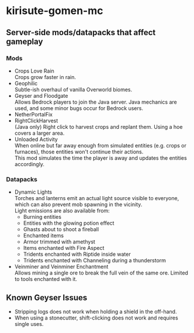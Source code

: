 # kirisute-gomen-mc
## Server-side mods/datapacks that affect gameplay

### Mods
* Crops Love Rain  
Crops grow faster in rain.  
* Geophilic  
Subtle-ish overhaul of vanilla Overworld biomes.  
* Geyser and Floodgate  
Allows Bedrock players to join the Java server. Java mechanics are used, and some minor bugs occur for Bedrock users.  
* NetherPortalFix  
* RightClickHarvest  
(Java only) Right click to harvest crops and replant them. Using a hoe covers a larger area.  
* Unloaded Activity  
When online but far away enough from simulated entities (e.g. crops or furnaces), those entities won't continue their actions.  
This mod simulates the time the player is away and updates the entities accordingly.  

### Datapacks
* Dynamic Lights  
Torches and lanterns emit an actual light source visible to everyone, which can also prevent mob spawning in the vicinity.  
Light emissions are also available from:
    * Burning entities
    * Entities with the glowing potion effect
    * Ghasts about to shoot a fireball
    * Enchanted items
    * Armor trimmed with amethyst
    * Items enchanted with Fire Aspect
    * Tridents enchanted with Riptide inside water
    * Tridents enchanted with Channeling during a thunderstorm
* Veinminer and Veinminer Enchantment  
Allows mining a single ore to break the full vein of the same ore.
Limited to tools enchanted with it.

## Known Geyser Issues
* Stripping logs does not work when holding a shield in the off-hand.  
* When using a stonecutter, shift-clicking does not work and requires single uses.
